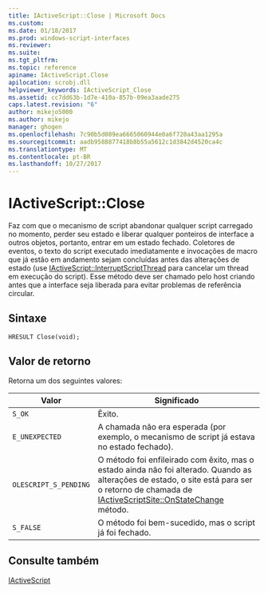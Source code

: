 ```yaml
---
title: IActiveScript::Close | Microsoft Docs
ms.custom: 
ms.date: 01/18/2017
ms.prod: windows-script-interfaces
ms.reviewer: 
ms.suite: 
ms.tgt_pltfrm: 
ms.topic: reference
apiname: IActiveScript.Close
apilocation: scrobj.dll
helpviewer_keywords: IActiveScript_Close
ms.assetid: cc7dd63b-1d7e-410a-857b-09ea3aade275
caps.latest.revision: "6"
author: mikejo5000
ms.author: mikejo
manager: ghogen
ms.openlocfilehash: 7c90b5d089ea6665060944e0a6f720a43aa1295a
ms.sourcegitcommit: aadb9588877418b8b55a5612c1d3842d4520ca4c
ms.translationtype: MT
ms.contentlocale: pt-BR
ms.lasthandoff: 10/27/2017
---
```

# <a name="iactivescriptclose"></a>IActiveScript::Close
Faz com que o mecanismo de script abandonar qualquer script carregado no momento, perder seu estado e liberar qualquer ponteiros de interface a outros objetos, portanto, entrar em um estado fechado. Coletores de eventos, o texto do script executado imediatamente e invocações de macro que já estão em andamento sejam concluídas antes das alterações de estado (use [IActiveScript::InterruptScriptThread](../../winscript/reference/iactivescript-interruptscriptthread.md) para cancelar um thread em execução do script). Esse método deve ser chamado pelo host criando antes que a interface seja liberada para evitar problemas de referência circular.  
  
## <a name="syntax"></a>Sintaxe  
  
```  
HRESULT Close(void);  
```  
  
## <a name="return-value"></a>Valor de retorno  
 Retorna um dos seguintes valores:  
  
|Valor|Significado|  
|-----------|-------------|  
|`S_OK`|Êxito.|  
|`E_UNEXPECTED`|A chamada não era esperada (por exemplo, o mecanismo de script já estava no estado fechado).|  
|`OLESCRIPT_S_PENDING`|O método foi enfileirado com êxito, mas o estado ainda não foi alterado. Quando as alterações de estado, o site está para ser o retorno de chamada de [IActiveScriptSite::OnStateChange](../../winscript/reference/iactivescriptsite-onstatechange.md) método.|  
|`S_FALSE`|O método foi bem-sucedido, mas o script já foi fechado.|  
  
## <a name="see-also"></a>Consulte também  
 [IActiveScript](../../winscript/reference/iactivescript.md)